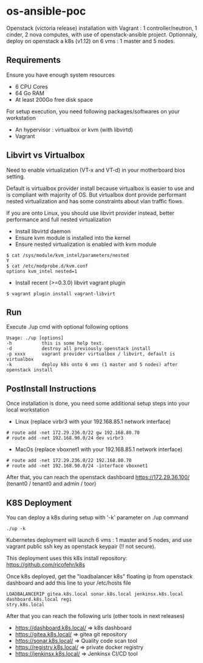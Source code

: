 # os-ansible-poc

Openstack (victoria release) installation with Vagrant : 1 controller/neutron, 1 cinder, 2 nova computes, with use of openstack-ansible project.
Optionnaly, deploy on openstack a k8s (v1.12) on 6 vms : 1 master and 5 nodes.

## Requirements

Ensure you have enough system resources
- 6 CPU Cores
- 64 Go RAM
- At least 200Go free disk space

For setup execution, you need following packages/softwares on your workstation
- An hypervisor : virtualbox or kvm (with libvirtd)
- Vagrant

## Libvirt vs Virtualbox

Need to enable virtualization (VT-x and VT-d) in your motherboard bios setting.

Default is virtualbox provider install because virtualbox is easier to use and is compliant with majority of OS. But virtualbox dont provide performant nested virtualization and has some constraints about vlan traffic flows.

If you are onto Linux, you should use libvirt provider instead, better performance and full nested virtualization
- Install libvirtd daemon
- Ensure kvm module is installed into the kernel
- Ensure nested virtualization is enabled with kvm module
```
$ cat /sys/module/kvm_intel/parameters/nested
Y
$ cat /etc/modprobe.d/kvm.conf
options kvm_intel nested=1
```
- Install recent (>=0.3.0) libvirt vagrant plugin
```
$ vagrant plugin install vagrant-libvirt
```

## Run

Execute ./up cmd with optional following options
```
Usage: ./up [options]
-h           this is some help text.
-d           destroy all previously openstack install
-p xxxx      vagrant provider virtualbox / libvirt, default is virtualbox
-k           deploy k8s onto 6 vms (1 master and 5 nodes) after openstack install
```

## PostInstall Instructions

Once installation is done, you need some additional setup steps into your local workstation
- Linux (replace virbr3 with your 192.168.85.1 network interface)
```
# route add -net 172.29.236.0/22 gw 192.168.80.70
# route add -net 192.168.90.0/24 dev virbr3
```
- MacOs (replace vboxnet1 with your 192.168.85.1 network interface)
```
# route add -net 172.29.236.0/22 192.168.80.70
# route add -net 192.168.90.0/24 -interface vboxnet1
```

After that, you can reach the openstack dashboard
https://172.29.36.100/ (tenant0 / tenant0 and admin / toor)

## K8S Deployment

You can deploy a k8s during setup with '-k' parameter on ./up command
```
./up -k
```
Kubernetes deployment will launch 6 vms : 1 master and 5 nodes, and use vagrant public ssh key as openstack keypair (!! not secure).

This deployment uses this k8s install repository: https://github.com/ricofehr/k8s

Once k8s deployed, get the "loadbalancer k8s" floating ip from openstack dashboard and add this line to your /etc/hosts file
```
LOADBALANCERIP gitea.k8s.local sonar.k8s.local jenkinsx.k8s.local dashboard.k8s.local regi
stry.k8s.local
```

After that you can reach the following urls (other tools in next releases)
- https://dashboard.k8s.local/ => k8s dashboard
- https://gitea.k8s.local/ => gitea git repository
- https://sonar.k8s.local/ => Quality code scan tool
- https://registry.k8s.local/ => private docker registry
- https://jenkinsx.k8s.local/ => Jenkinsx CI/CD tool
